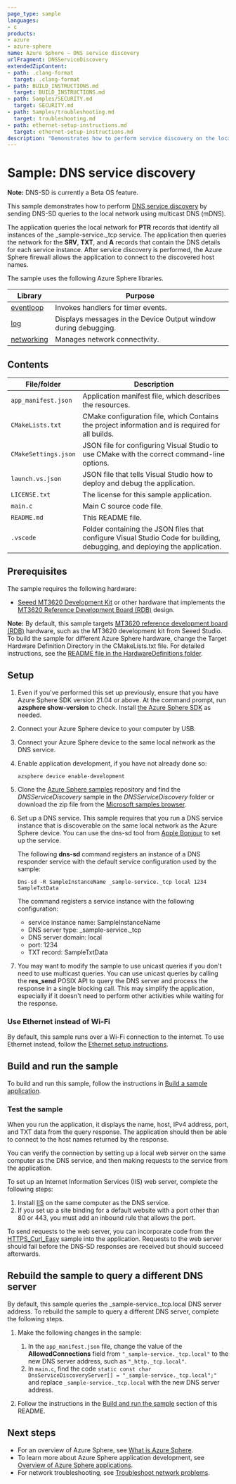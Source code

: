 ```yaml
---
page_type: sample
languages:
- c
products:
- azure
- azure-sphere
name: Azure Sphere – DNS service discovery
urlFragment: DNSServiceDiscovery
extendedZipContent:
- path: .clang-format
  target: .clang-format
- path: BUILD_INSTRUCTIONS.md
  target: BUILD_INSTRUCTIONS.md
- path: Samples/SECURITY.md
  target: SECURITY.md
- path: Samples/troubleshooting.md
  target: troubleshooting.md
- path: ethernet-setup-instructions.md
  target: ethernet-setup-instructions.md
description: "Demonstrates how to perform service discovery on the local network by using multicast DNS (mDNS)."
---
```


# Sample: DNS service discovery

**Note:** DNS-SD is currently a Beta OS feature.

This sample demonstrates how to perform [DNS service discovery](https://docs.microsoft.com/azure-sphere/app-development/service-discovery) by sending DNS-SD queries to the local network using multicast DNS (mDNS).

The application queries the local network for **PTR** records that identify all instances of the _sample-service._tcp service. The application then queries the network for the **SRV**, **TXT**, and **A** records that contain the DNS details for each service instance. After service discovery is performed, the Azure Sphere firewall allows the application to connect to the discovered host names.

The sample uses the following Azure Sphere libraries.

| Library | Purpose |
|---------|---------|
| [eventloop](https://docs.microsoft.com/azure-sphere/reference/applibs-reference/applibs-eventloop/eventloop-overview) | Invokes handlers for timer events. |
| [log](https://docs.microsoft.com/azure-sphere/reference/applibs-reference/applibs-log/log-overview) | Displays messages in the Device Output window during debugging. |
| [networking](https://docs.microsoft.com/azure-sphere/reference/applibs-reference/applibs-networking/networking-overview) | Manages network connectivity. |

## Contents

| File/folder           | Description |
|-----------------------|-------------|
| `app_manifest.json`   | Application manifest file, which describes the resources. |
| `CMakeLists.txt`      | CMake configuration file, which Contains the project information and is required for all builds. |
| `CMakeSettings.json`  | JSON file for configuring Visual Studio to use CMake with the correct command-line options. |
| `launch.vs.json`      | JSON file that tells Visual Studio how to deploy and debug the application. |
| `LICENSE.txt`         | The license for this sample application. |
| `main.c`              | Main C source code file. |
| `README.md`           | This README file. |
| `.vscode`             | Folder containing the JSON files that configure Visual Studio Code for building, debugging, and deploying the application. |

## Prerequisites

The sample requires the following hardware:

- [Seeed MT3620 Development Kit](https://aka.ms/azurespheredevkits) or other hardware that implements the [MT3620 Reference Development Board (RDB)](https://docs.microsoft.com/azure-sphere/hardware/mt3620-reference-board-design) design.

**Note:** By default, this sample targets [MT3620 reference development board (RDB)](https://docs.microsoft.com/azure-sphere/hardware/mt3620-reference-board-design) hardware, such as the MT3620 development kit from Seeed Studio. To build the sample for different Azure Sphere hardware, change the Target Hardware Definition Directory in the CMakeLists.txt file. For detailed instructions, see the [README file in the HardwareDefinitions folder](../../../HardwareDefinitions/README.md).

## Setup

1. Even if you've performed this set up previously, ensure that you have Azure Sphere SDK version 21.04 or above. At the command prompt, run **azsphere show-version** to check. Install [the Azure Sphere SDK](https://docs.microsoft.com/azure-sphere/install/install-sdk) as needed.
1. Connect your Azure Sphere device to your computer by USB.
1. Connect your Azure Sphere device to the same local network as the DNS service.
1. Enable application development, if you have not already done so:

    `azsphere device enable-development`

1. Clone the [Azure Sphere samples](https://github.com/Azure/azure-sphere-samples) repository and find the *DNSServiceDiscovery* sample in the *DNSServiceDiscovery* folder or download the zip file from the [Microsoft samples browser](https://docs.microsoft.com/samples/azure/azure-sphere-samples/dnsservicediscovery/).

1. Set up a DNS service. This sample requires that you run a DNS service instance that is discoverable on the same local network as the Azure Sphere device. You can use the dns-sd tool from [Apple Bonjour](https://developer.apple.com/bonjour/) to set up the service.

    The following **dns-sd** command registers an instance of a DNS responder service with the default service configuration used by the sample:

    `Dns-sd -R SampleInstanceName _sample-service._tcp local 1234 SampleTxtData`

    The command registers a service instance with the following configuration:

    - service instance name: SampleInstanceName
    - DNS server type: _sample-service._tcp
    - DNS server domain: local
    - port: 1234
    - TXT record: SampleTxtData

1. You may want to modify the sample to use unicast queries if you don't need to use multicast queries. You can use unicast queries by calling the **res_send** POSIX API to query the DNS server and process the response in a single blocking call. This may simplify the application, especially if it doesn't need to perform other activities while waiting for the response. 

### Use Ethernet instead of Wi-Fi

By default, this sample runs over a Wi-Fi connection to the internet. To use Ethernet instead, follow the [Ethernet setup instructions](../../ethernet-setup-instructions.md).

## Build and run the sample

To build and run this sample, follow the instructions in [Build a sample application](../../BUILD_INSTRUCTIONS.md).

### Test the sample

When you run the application, it displays the name, host, IPv4 address, port, and TXT data from the query response. The application should then be able to connect to the host names returned by the response.

You can verify the connection by setting up a local web server on the same computer as the DNS service, and then making requests to the service from the application.

To set up an Internet Information Services (IIS) web server, complete the following steps:

1. Install [IIS](https://www.iis.net/) on the same computer as the DNS service.
1. If you set up a site binding for a default website with a port other than 80 or 443, you must add an inbound rule that allows the port.

To send requests to the web server, you can incorporate code from the [HTTPS_Curl_Easy](https://github.com/Azure/azure-sphere-samples/tree/master/Samples/HTTPS/HTTPS_Curl_Easy) sample into the application. Requests to the web server should fail before the DNS-SD responses are received but should succeed afterwards.

## Rebuild the sample to query a different DNS server

By default, this sample queries the _sample-service._tcp.local DNS server address. To rebuild the sample to query a different DNS server, complete the following steps.

1. Make the following changes in the sample:

    1. In the `app_manifest.json` file, change the value of the **AllowedConnections** field from `"_sample-service._tcp.local"` to the new DNS server address, such as `"_http._tcp.local"`.
    1. In `main.c`, find the code `static const char DnsServiceDiscoveryServer[] = "_sample-service._tcp.local";"` and replace `_sample-service._tcp.local` with the new DNS server address.

1. Follow the instructions in the [Build and run the sample](#build-and-run-the-sample) section of this README.

## Next steps

- For an overview of Azure Sphere, see [What is Azure Sphere](https://docs.microsoft.com/azure-sphere/product-overview/what-is-azure-sphere).
- To learn more about Azure Sphere application development, see [Overview of Azure Sphere applications](https://docs.microsoft.com/azure-sphere/app-development/applications-overview).
- For network troubleshooting, see [Troubleshoot network problems](https://docs.microsoft.com/azure-sphere/network/troubleshoot-network-problems).
